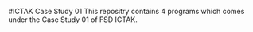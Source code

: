 #ICTAK Case Study 01
This repositry contains 4 programs which comes under the Case Study 01 of FSD ICTAK.